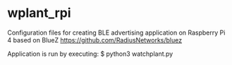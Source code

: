 # wplant_rpi
 Configuration files for creating BLE advertising application on Raspberry Pi 4 based on BlueZ
https://github.com/RadiusNetworks/bluez

Application is run by executing:
$ python3 watchplant.py
